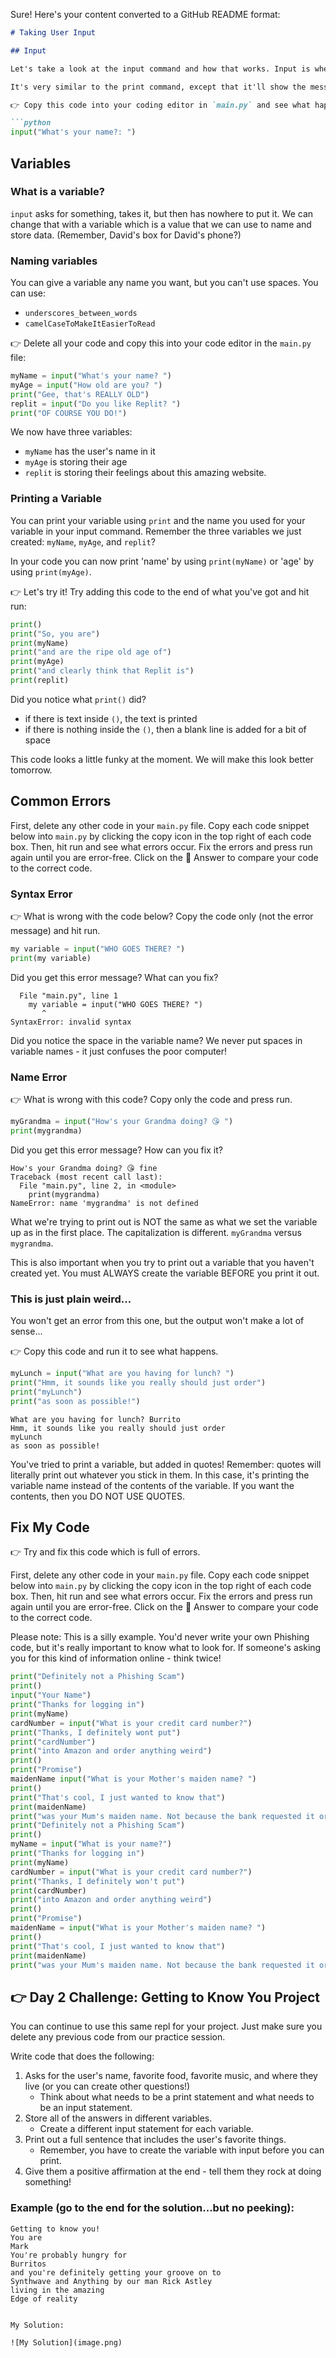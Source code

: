 Sure! Here's your content converted to a GitHub README format:

```markdown
# Taking User Input

## Input

Let's take a look at the input command and how that works. Input is when the user gives information to the computer.

It's very similar to the print command, except that it'll show the message in the console then wait until the user has typed something into the console and pressed enter. Let's try it!

👉 Copy this code into your coding editor in `main.py` and see what happens when you hit run:

```python
input("What's your name?: ")
```

## Variables

### What is a variable?

`input` asks for something, takes it, but then has nowhere to put it. We can change that with a variable which is a value that we can use to name and store data. (Remember, David's box for David's phone?)

### Naming variables

You can give a variable any name you want, but you can't use spaces. You can use:
- `underscores_between_words`
- `camelCaseToMakeItEasierToRead`

👉 Delete all your code and copy this into your code editor in the `main.py` file:

```python
myName = input("What's your name? ")
myAge = input("How old are you? ")
print("Gee, that's REALLY OLD")
replit = input("Do you like Replit? ")
print("OF COURSE YOU DO!")
```

We now have three variables:
- `myName` has the user's name in it
- `myAge` is storing their age
- `replit` is storing their feelings about this amazing website.

### Printing a Variable

You can print your variable using `print` and the name you used for your variable in your input command. Remember the three variables we just created: `myName`, `myAge`, and `replit`?

In your code you can now print 'name' by using `print(myName)` or 'age' by using `print(myAge)`.

👉 Let's try it! Try adding this code to the end of what you've got and hit run:

```python
print()
print("So, you are")
print(myName)
print("and are the ripe old age of")
print(myAge)
print("and clearly think that Replit is")
print(replit)
```

Did you notice what `print()` did?
- if there is text inside `()`, the text is printed
- if there is nothing inside the `()`, then a blank line is added for a bit of space

This code looks a little funky at the moment. We will make this look better tomorrow.

## Common Errors

First, delete any other code in your `main.py` file. Copy each code snippet below into `main.py` by clicking the copy icon in the top right of each code box. Then, hit run and see what errors occur. Fix the errors and press run again until you are error-free. Click on the 👀 Answer to compare your code to the correct code.

### Syntax Error

👉 What is wrong with the code below? Copy the code only (not the error message) and hit run.

```python
my variable = input("WHO GOES THERE? ")
print(my variable)
```

Did you get this error message? What can you fix?

```plaintext
  File "main.py", line 1
    my variable = input("WHO GOES THERE? ")
       ^
SyntaxError: invalid syntax
```

Did you notice the space in the variable name? We never put spaces in variable names - it just confuses the poor computer!

### Name Error

👉 What is wrong with this code? Copy only the code and press run.

```python
myGrandma = input("How's your Grandma doing? 😘 ")
print(mygrandma)
```

Did you get this error message? How can you fix it?

```plaintext
How's your Grandma doing? 😘 fine
Traceback (most recent call last):
  File "main.py", line 2, in <module>
    print(mygrandma)
NameError: name 'mygrandma' is not defined
```

What we're trying to print out is NOT the same as what we set the variable up as in the first place. The capitalization is different. `myGrandma` versus `mygrandma`.

This is also important when you try to print out a variable that you haven't created yet. You must ALWAYS create the variable BEFORE you print it out.

### This is just plain weird...

You won't get an error from this one, but the output won't make a lot of sense...

👉 Copy this code and run it to see what happens.

```python
myLunch = input("What are you having for lunch? ")
print("Hmm, it sounds like you really should just order")
print("myLunch")
print("as soon as possible!")
```

```plaintext
What are you having for lunch? Burrito
Hmm, it sounds like you really should just order
myLunch
as soon as possible!
```

You've tried to print a variable, but added in quotes!
Remember: quotes will literally print out whatever you stick in them.
In this case, it's printing the variable name instead of the contents of the variable.
If you want the contents, then you DO NOT USE QUOTES.

## Fix My Code

👉 Try and fix this code which is full of errors.

First, delete any other code in your `main.py` file. Copy each code snippet below into `main.py` by clicking the copy icon in the top right of each code box. Then, hit run and see what errors occur. Fix the errors and press run again until you are error-free. Click on the 👀 Answer to compare your code to the correct code.

Please note: This is a silly example. You'd never write your own Phishing code, but it's really important to know what to look for. If someone's asking you for this kind of information online - think twice!

```python
print("Definitely not a Phishing Scam")
print()
input("Your Name")
print("Thanks for logging in")
print(myName)
cardNumber = input("What is your credit card number?")
print("Thanks, I definitely wont put")
print("cardNumber")
print("into Amazon and order anything weird")
print()
print("Promise")
maidenName input("What is your Mother's maiden name? ")
print()
print("That's cool, I just wanted to know that")
print(maidenName)
print("was your Mum's maiden name. Not because the bank requested it or anything, honest.")
print("Definitely not a Phishing Scam")
print()
myName = input("What is your name?")
print("Thanks for logging in")
print(myName)
cardNumber = input("What is your credit card number?")
print("Thanks, I definitely won't put")
print(cardNumber)
print("into Amazon and order anything weird")
print()
print("Promise")
maidenName = input("What is your Mother's maiden name? ")
print()
print("That's cool, I just wanted to know that")
print(maidenName)
print("was your Mum's maiden name. Not because the bank requested it or anything, honest.")
```

## 👉 Day 2 Challenge: Getting to Know You Project

You can continue to use this same repl for your project. Just make sure you delete any previous code from our practice session.

Write code that does the following:
1. Asks for the user's name, favorite food, favorite music, and where they live (or you can create other questions!)
   - Think about what needs to be a print statement and what needs to be an input statement.
2. Store all of the answers in different variables.
   - Create a different input statement for each variable.
3. Print out a full sentence that includes the user's favorite things.
   - Remember, you have to create the variable with input before you can print.
4. Give them a positive affirmation at the end - tell them they rock at doing something!

### Example (go to the end for the solution...but no peeking):

```plaintext
Getting to know you!
You are
Mark
You're probably hungry for
Burritos
and you're definitely getting your groove on to
Synthwave and Anything by our man Rick Astley
living in the amazing
Edge of reality
```
```

My Solution:

![My Solution](image.png)
